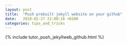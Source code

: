 ```yaml
---
layout: post
title:  "Push prebuilt jekyll website on your github"
date:   2018-02-27 22:00:16 +0100
categories: tips_and_tricks
---
```

{% include tutor_push_jekyllweb_github.html %}
